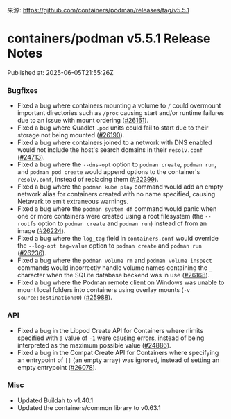 来源: https://github.com/containers/podman/releases/tag/v5.5.1

# containers/podman v5.5.1 Release Notes

Published at: 2025-06-05T21:55:26Z

### Bugfixes
- Fixed a bug where containers mounting a volume to `/` could overmount important directories such as `/proc` causing start and/or runtime failures due to an issue with mount ordering ([#26161](https://github.com/containers/podman/issues/26161)).
- Fixed a bug where Quadlet `.pod` units could fail to start due to their storage not being mounted ([#26190](https://github.com/containers/podman/issues/26190)).
- Fixed a bug where containers joined to a network with DNS enabled would not include the host's search domains in their `resolv.conf` ([#24713](https://github.com/containers/podman/issues/24713)).
- Fixed a bug where the `--dns-opt` option to `podman create`, `podman run`, and `podman pod create` would append options to the container's `resolv.conf`, instead of replacing them ([#22399](https://github.com/containers/podman/issues/22399)).
- Fixed a bug where the `podman kube play` command would add an empty network alias for containers created with no name specified, causing Netavark to emit extraneous warnings.
- Fixed a bug where the `podman system df` command would panic when one or more containers were created using a root filesystem (the `--rootfs` option to `podman create` and `podman run`) instead of from an image ([#26224](https://github.com/containers/podman/issues/26224)).
- Fixed a bug where the `log_tag` field in `containers.conf` would override the `--log-opt tag=value` option to `podman create` and `podman run` ([#26236](https://github.com/containers/podman/issues/26236)).
- Fixed a bug where the `podman volume rm` and `podman volume inspect` commands would incorrectly handle volume names containing the `_` character when the SQLite database backend was in use ([#26168](https://github.com/containers/podman/issues/26168)).
- Fixed a bug where the Podman remote client on Windows was unable to mount local folders into containers using overlay mounts (`-v source:destination:O`) ([#25988](https://github.com/containers/podman/issues/25988)).

### API
- Fixed a bug in the Libpod Create API for Containers where rlimits specified with a value of `-1` were causing errors, instead of being interpreted as the maximum possible value ([#24886](https://github.com/containers/podman/issues/24886)).
- Fixed a bug in the Compat Create API for Containers where specifying an entrypoint of `[]` (an empty array) was ignored, instead of setting an empty entrypoint ([#26078](https://github.com/containers/podman/issues/26078)).

### Misc
- Updated Buildah to v1.40.1
- Updated the containers/common library to v0.63.1

